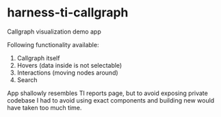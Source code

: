 # harness-ti-callgraph

Callgraph visualization demo app

Following functionality available: 

1. Callgraph itself
2. Hovers (data inside is not selectable)
3. Interactions (moving nodes around)
4. Search

App shallowly resembles TI reports page,
but to avoid exposing private codebase I had 
to avoid using exact components and building
new would have taken too much time.
